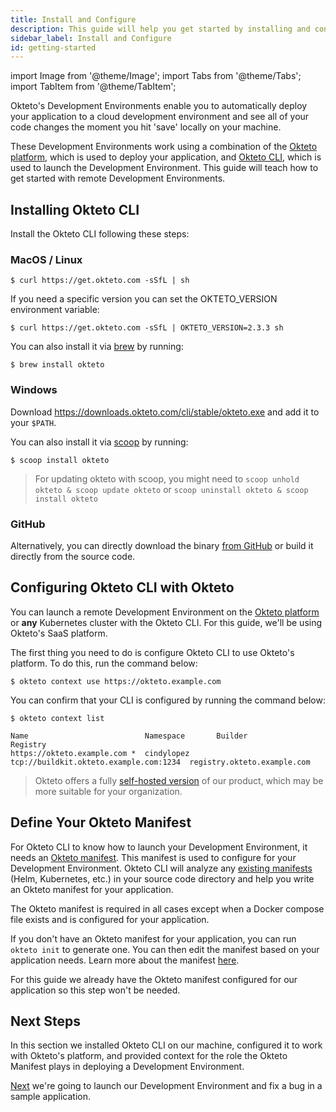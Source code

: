 ```yaml
---
title: Install and Configure
description: This guide will help you get started by installing and configuring Okteto's Development Environments.
sidebar_label: Install and Configure
id: getting-started
---
```


import Image from '@theme/Image';
import Tabs from '@theme/Tabs';
import TabItem from '@theme/TabItem';

Okteto's Development Environments enable you to automatically deploy your application to a cloud development environment and see all of your code changes the moment you hit 'save' locally on your machine.

These Development Environments work using a combination of the [Okteto platform](index.md), which is used to deploy your application, and [Okteto CLI](deploy/using-the-cli.mdx), which is used to launch the Development Environment. This guide will teach how to get started with remote Development Environments.

## Installing Okteto CLI

Install the Okteto CLI following these steps:

### MacOS / Linux

```console
$ curl https://get.okteto.com -sSfL | sh
```

If you need a specific version you can set the OKTETO_VERSION environment variable:

```console
$ curl https://get.okteto.com -sSfL | OKTETO_VERSION=2.3.3 sh
```

You can also install it via [brew](https://brew.sh/) by running:

```console
$ brew install okteto
```

### Windows

Download https://downloads.okteto.com/cli/stable/okteto.exe and add it to your `$PATH`.

You can also install it via [scoop](https://scoop.sh/) by running:

```console
$ scoop install okteto
```

> For updating okteto with scoop, you might need to `scoop unhold okteto & scoop update okteto` or `scoop uninstall okteto & scoop install okteto`

### GitHub

Alternatively, you can directly download the binary [from GitHub](https://github.com/okteto/okteto/releases) or build it directly from the source code.


## Configuring Okteto CLI with Okteto

You can launch a remote Development Environment on the [Okteto platform](index.md) or **any** Kubernetes cluster with the Okteto CLI. For this guide, we'll be using Okteto's SaaS platform.

The first thing you need to do is configure Okteto CLI to use Okteto's platform. To do this, run the command below:

```console
$ okteto context use https://okteto.example.com
```

You can confirm that your CLI is configured by running the command below:

```console
$ okteto context list
```
```console
Name                          Namespace       Builder                                 Registry
https://okteto.example.com *  cindylopez      tcp://buildkit.okteto.example.com:1234  registry.okteto.example.com
```

> Okteto offers a fully [self-hosted version](/self-hosted) of our product, which may be more suitable for your organization.

## Define Your Okteto Manifest

For Okteto CLI to know how to launch your Development Environment, it needs an [Okteto manifest](deploy/using-the-cli.mdx#okteto-manifest). This manifest is used to configure for your Development Environment. Okteto CLI will analyze any [existing manifests](deploy/using-the-cli.mdx#deployment-manifests) (Helm, Kubernetes, etc.) in your source code directory and help you write an Okteto manifest for your application.

The Okteto manifest is required in all cases except when a Docker compose file exists and is configured for your application.

If you don't have an Okteto manifest for your application, you can run `okteto init` to generate one. You can then edit the manifest based on your application needs. Learn more about the manifest [here](reference/okteto-manifest.mdx).

For this guide we already have the Okteto manifest configured for our application so this step won't be needed.

## Next Steps

In this section we installed Okteto CLI on our machine, configured it to work with Okteto's platform, and provided context for the role the Okteto Manifest plays in deploying a Development Environment.

[Next](using-dev-envs.mdx) we're going to launch our Development Environment and fix a bug in a sample application.
